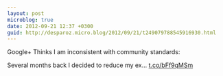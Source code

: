 ```yaml
---
layout: post
microblog: true
date: 2012-09-21 12:37 +0300
guid: http://desparoz.micro.blog/2012/09/21/t249079788545916930.html
---
```

Google+ Thinks I am inconsistent with community standards: 

Several months back I decided to reduce my ex... [t.co/bFf9qMSm](http://t.co/bFf9qMSm)
